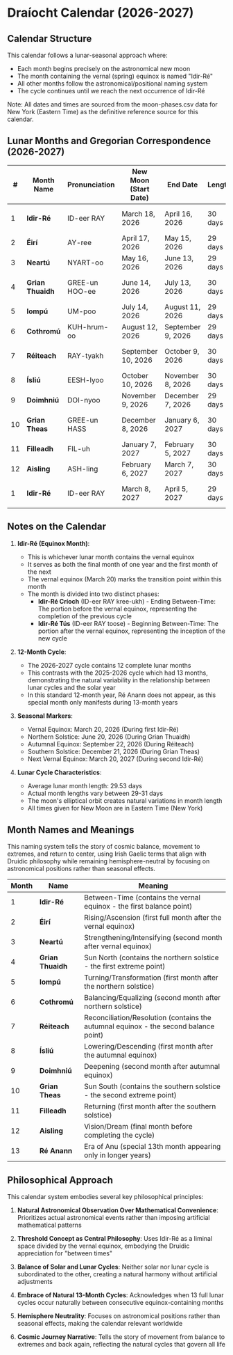 # Draíocht Calendar (2026-2027)

## Calendar Structure

This calendar follows a lunar-seasonal approach where:
- Each month begins precisely on the astronomical new moon
- The month containing the vernal (spring) equinox is named "Idir-Ré"
- All other months follow the astronomical/positional naming system
- The cycle continues until we reach the next occurrence of Idir-Ré

Note: All dates and times are sourced from the moon-phases.csv data for New York (Eastern Time) as the definitive reference source for this calendar.

## Lunar Months and Gregorian Correspondence (2026-2027)

| #  | Month Name        | Pronunciation  | New Moon (Start Date) | End Date          | Length  | Significant Events         |
|----|-------------------|----------------|-----------------------|-------------------|---------|----------------------------|
| 1  | **Idir-Ré**       | ID-eer RAY     | March 18, 2026        | April 16, 2026    | 30 days | Vernal Equinox (March 20)  |
| 2  | **Éirí**          | AY-ree         | April 17, 2026        | May 15, 2026      | 29 days | Beltane (May 5th)          |
| 3  | **Neartú**        | NYART-oo       | May 16, 2026          | June 13, 2026     | 29 days |                            |
| 4  | **Grian Thuaidh** | GREE-un HOO-ee | June 14, 2026         | July 13, 2026     | 30 days | North Solstice (June 20)   |
| 5  | **Iompú**         | UM-poo         | July 14, 2026         | August 11, 2026   | 29 days | Lughnasadh (Aug 6)         |
| 6  | **Cothromú**      | KUH-hrum-oo    | August 12, 2026       | September 9, 2026 | 29 days |                            |
| 7  | **Réiteach**      | RAY-tyakh      | September 10, 2026    | October 9, 2026   | 30 days | Autumnal Equinox (Sept 22) |
| 8  | **Ísliú**         | EESH-lyoo      | October 10, 2026      | November 8, 2026  | 30 days | Samhain (Nov 6)            |
| 9  | **Doimhniú**      | DOI-nyoo       | November 9, 2026      | December 7, 2026  | 29 days |                            |
| 10 | **Grian Theas**   | GREE-un HASS   | December 8, 2026      | January 6, 2027   | 30 days | Winter Solstice (Dec 21)   |
| 11 | **Filleadh**      | FIL-uh         | January 7, 2027       | February 5, 2027  | 30 days | Imbolc (Feb 3)             |
| 12 | **Aisling**       | ASH-ling       | February 6, 2027      | March 7, 2027     | 30 days |                            |
| 1  | **Idir-Ré**       | ID-eer RAY     | March 8, 2027         | April 5, 2027     | 29 days | Vernal Equinox (March 20)  |

## Notes on the Calendar

1. **Idir-Ré (Equinox Month)**:
   - This is whichever lunar month contains the vernal equinox
   - It serves as both the final month of one year and the first month of the next
   - The vernal equinox (March 20) marks the transition point within this month
   - The month is divided into two distinct phases:
      * **Idir-Ré Críoch** (ID-eer RAY kree-ukh) - Ending Between-Time: The portion before the vernal equinox, representing the completion of the previous cycle
      * **Idir-Ré Tús** (ID-eer RAY toose) - Beginning Between-Time: The portion after the vernal equinox, representing the inception of the new cycle

2. **12-Month Cycle**:
   - The 2026-2027 cycle contains 12 complete lunar months
   - This contrasts with the 2025-2026 cycle which had 13 months, demonstrating the natural variability in the relationship between lunar cycles and the solar year
   - In this standard 12-month year, Ré Anann does not appear, as this special month only manifests during 13-month years

3. **Seasonal Markers**:
   - Vernal Equinox: March 20, 2026 (During first Idir-Ré)
   - Northern Solstice: June 20, 2026 (During Grian Thuaidh)
   - Autumnal Equinox: September 22, 2026 (During Réiteach)
   - Southern Solstice: December 21, 2026 (During Grian Theas)
   - Next Vernal Equinox: March 20, 2027 (During second Idir-Ré)

4. **Lunar Cycle Characteristics**:
   - Average lunar month length: 29.53 days
   - Actual month lengths vary between 29-31 days
   - The moon's elliptical orbit creates natural variations in month length
   - All times given for New Moon are in Eastern Time (New York)

## Month Names and Meanings

This naming system tells the story of cosmic balance, movement to extremes, and return to center, using Irish Gaelic terms that align with Druidic philosophy while remaining hemisphere-neutral by focusing on astronomical positions rather than seasonal effects.

| Month | Name              | Meaning                                                                              |
|-------|-------------------|--------------------------------------------------------------------------------------|
| 1     | **Idir-Ré**       | Between-Time (contains the vernal equinox - the first balance point)                 |
| 2     | **Éirí**          | Rising/Ascension (first full month after the vernal equinox)                         |
| 3     | **Neartú**        | Strengthening/Intensifying (second month after vernal equinox)                       |
| 4     | **Grian Thuaidh** | Sun North (contains the northern solstice - the first extreme point)                 |
| 5     | **Iompú**         | Turning/Transformation (first month after the northern solstice)                     |
| 6     | **Cothromú**      | Balancing/Equalizing (second month after northern solstice)                          |
| 7     | **Réiteach**      | Reconciliation/Resolution (contains the autumnal equinox - the second balance point) |
| 8     | **Ísliú**         | Lowering/Descending (first month after the autumnal equinox)                         |
| 9     | **Doimhniú**      | Deepening (second month after autumnal equinox)                                      |
| 10    | **Grian Theas**   | Sun South (contains the southern solstice - the second extreme point)                |
| 11    | **Filleadh**      | Returning (first month after the southern solstice)                                  |
| 12    | **Aisling**       | Vision/Dream (final month before completing the cycle)                               |
| 13    | **Ré Anann**      | Era of Anu (special 13th month appearing only in longer years)                       |

## Philosophical Approach

This calendar system embodies several key philosophical principles:

1. **Natural Astronomical Observation Over Mathematical Convenience**: Prioritizes actual astronomical events rather than imposing artificial mathematical patterns

2. **Threshold Concept as Central Philosophy**: Uses Idir-Ré as a liminal space divided by the vernal equinox, embodying the Druidic appreciation for "between times"

3. **Balance of Solar and Lunar Cycles**: Neither solar nor lunar cycle is subordinated to the other, creating a natural harmony without artificial adjustments

4. **Embrace of Natural 13-Month Cycles**: Acknowledges when 13 full lunar cycles occur naturally between consecutive equinox-containing months

5. **Hemisphere Neutrality**: Focuses on astronomical positions rather than seasonal effects, making the calendar relevant worldwide

6. **Cosmic Journey Narrative**: Tells the story of movement from balance to extremes and back again, reflecting the natural cycles that govern all life